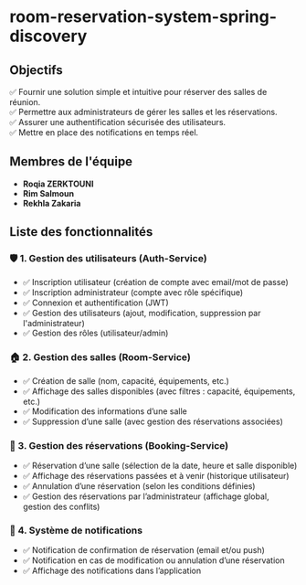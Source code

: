 # room-reservation-system-spring-discovery
## Objectifs
✅ Fournir une solution simple et intuitive pour réserver des salles de réunion.  
✅ Permettre aux administrateurs de gérer les salles et les réservations.  
✅ Assurer une authentification sécurisée des utilisateurs.  
✅ Mettre en place des notifications en temps réel.  

## Membres de l'équipe  
- **Roqia ZERKTOUNI**  
- **Rim Salmoun**  
- **Rekhla Zakaria**  

## Liste des fonctionnalités  

### 🛡️ 1. Gestion des utilisateurs (Auth-Service)  
- ✅ Inscription utilisateur (création de compte avec email/mot de passe)  
- ✅ Inscription administrateur (compte avec rôle spécifique)  
- ✅ Connexion et authentification (JWT)  
- ✅ Gestion des utilisateurs (ajout, modification, suppression par l'administrateur)  
- ✅ Gestion des rôles (utilisateur/admin)  

### 🏠 2. Gestion des salles (Room-Service)  
- ✅ Création de salle (nom, capacité, équipements, etc.)  
- ✅ Affichage des salles disponibles (avec filtres : capacité, équipements, etc.)  
- ✅ Modification des informations d’une salle  
- ✅ Suppression d’une salle (avec gestion des réservations associées)  

### 📅 3. Gestion des réservations (Booking-Service)  
- ✅ Réservation d’une salle (sélection de la date, heure et salle disponible)  
- ✅ Affichage des réservations passées et à venir (historique utilisateur)  
- ✅ Annulation d’une réservation (selon les conditions définies)  
- ✅ Gestion des réservations par l’administrateur (affichage global, gestion des conflits)  

### 📢 4. Système de notifications  
- ✅ Notification de confirmation de réservation (email et/ou push)  
- ✅ Notification en cas de modification ou annulation d’une réservation  
- ✅ Affichage des notifications dans l’application  
